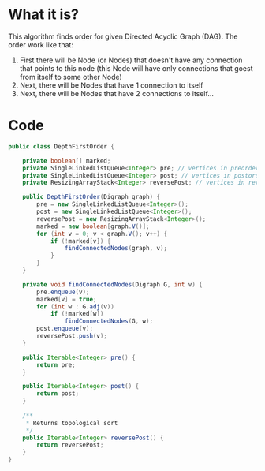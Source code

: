 # What it is?

This algorithm finds order for given Directed Acyclic Graph (DAG). The order work like that:
1. First there will be Node (or Nodes) that doesn't have any connection that points to this node (this Node will have only connections that goest from itself to some other Node)
2. Next, there will be Nodes that have 1 connection to itself
3. Next, there will be Nodes that have 2 connections to itself...

# Code

```java
public class DepthFirstOrder {

    private boolean[] marked;
    private SingleLinkedListQueue<Integer> pre; // vertices in preorder
    private SingleLinkedListQueue<Integer> post; // vertices in postorder
    private ResizingArrayStack<Integer> reversePost; // vertices in reverse postorder

    public DepthFirstOrder(Digraph graph) {
        pre = new SingleLinkedListQueue<Integer>();
        post = new SingleLinkedListQueue<Integer>();
        reversePost = new ResizingArrayStack<Integer>();
        marked = new boolean[graph.V()];
        for (int v = 0; v < graph.V(); v++) {
            if (!marked[v]) {
                findConnectedNodes(graph, v);
            }
        }
    }

    private void findConnectedNodes(Digraph G, int v) {
        pre.enqueue(v);
        marked[v] = true;
        for (int w : G.adj(v))
            if (!marked[w])
                findConnectedNodes(G, w);
        post.enqueue(v);
        reversePost.push(v);
    }

    public Iterable<Integer> pre() {
        return pre;
    }

    public Iterable<Integer> post() {
        return post;
    }
    
    /**
     * Returns topological sort
     */
    public Iterable<Integer> reversePost() {
        return reversePost;
    }
}
```